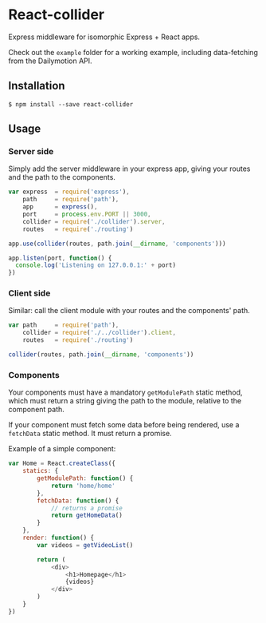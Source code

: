 # React-collider

Express middleware for isomorphic Express + React apps.

Check out the `example` folder for a working example, including data-fetching from the Dailymotion API.

## Installation

    $ npm install --save react-collider

## Usage

### Server side

Simply add the server middleware in your express app, giving your routes and the path to the components.

```javascript
var express  = require('express'),
    path     = require('path'),
    app      = express(),
    port     = process.env.PORT || 3000,
    collider = require('./collider').server,
    routes   = require('./routing')

app.use(collider(routes, path.join(__dirname, 'components')))

app.listen(port, function() {
  console.log('Listening on 127.0.0.1:' + port)
})
```

### Client side

Similar: call the client module with your routes and the components' path.

```javascript
var path     = require('path'),
    collider = require('./../collider').client,
    routes   = require('./routing')

collider(routes, path.join(__dirname, 'components'))
```

### Components

Your components must have a mandatory `getModulePath` static method, which must return a string giving the path to the module, relative to the component path.

If your component must fetch some data before being rendered, use a `fetchData` static method. It must return a promise.

Example of a simple component:

```javascript
var Home = React.createClass({
    statics: {
        getModulePath: function() {
            return 'home/home'
        },
        fetchData: function() {
            // returns a promise
            return getHomeData()
        }
    },
    render: function() {
        var videos = getVideoList()

        return (
            <div>
                <h1>Homepage</h1>
                {videos}
            </div>
        )
    }
})
```
